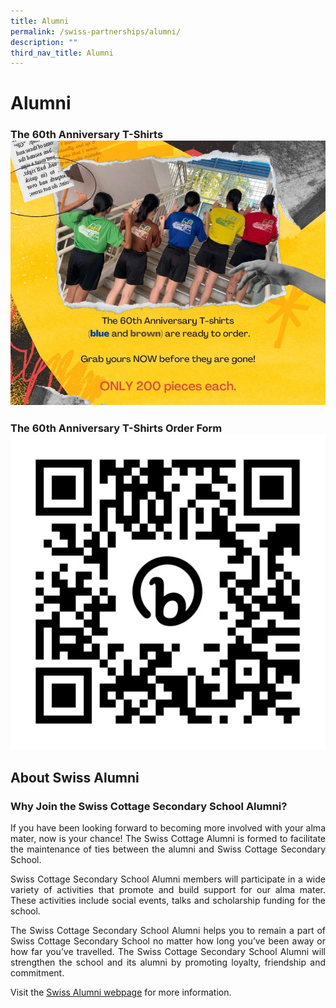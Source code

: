 ```yaml
---
title: Alumni
permalink: /swiss-partnerships/alumni/
description: ""
third_nav_title: Alumni
---
```

# Alumni

### The 60th Anniversary T-Shirts![The 60th Anniversary T-Shirts](/images/the%2060th%20anniversary%20t-shirt.jpeg)

### The 60th Anniversary T-Shirts Order Form![Order Form](/images/the%2060th%20anniversary%20t-shirt%20order%20form.jpeg)




## About Swiss Alumni

### Why Join the Swiss Cottage Secondary School Alumni?

<p style="text-align: justify;">If you have been looking forward to becoming more involved with your alma mater, now is your chance! The Swiss Cottage Alumni is formed to facilitate the maintenance of ties between the alumni and Swiss Cottage Secondary School.</p>

<p style="text-align: justify;">Swiss Cottage Secondary School Alumni members will participate in a wide variety of activities that promote and build support for our alma mater. These activities include social events, talks and scholarship funding for the school.</p>

<p style="text-align: justify;">The Swiss Cottage Secondary School Alumni helps you to remain a part of Swiss Cottage Secondary School no matter how long you’ve been away or how far you’ve travelled. The Swiss Cottage Secondary School Alumni will strengthen the school and its alumni by promoting loyalty, friendship and commitment.</p>

Visit the&nbsp;[Swiss Alumni webpage](http://scssalumni.org.sg/)&nbsp;for more information.